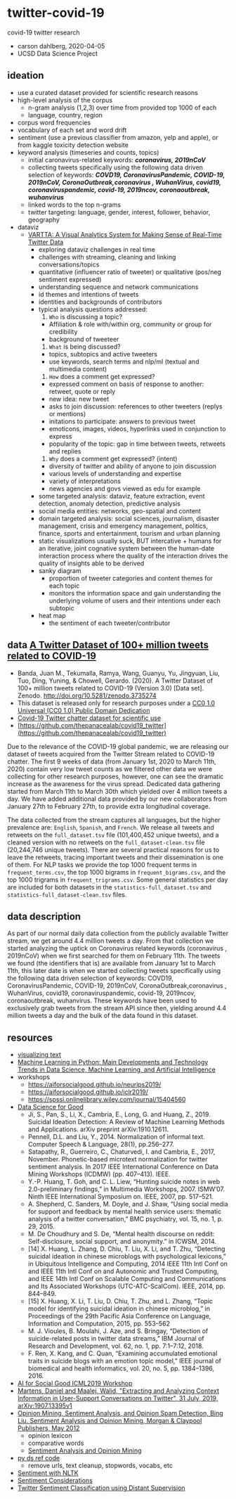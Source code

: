 # twitter-covid-19
covid-19 twitter research

* carson dahlberg, 2020-04-05
* UCSD Data Science Project

## ideation
* use a curated dataset provided for scientific research reasons
* high-level analysis of the corpus
  * n-gram analysis (1,2,3) over time from provided top 1000 of each
  * language, country, region
* corpus word frequencies
* vocabulary of each set and word drift
* sentiment (use a previous classifier from amazon, yelp and apple), or from kaggle toxicity detection website
* keyword analysis (timeseries and counts, topics)
  * initial caronavirus-related keywords: *__coronavirus, 2019nCoV__*
  * collecting tweets specifically using the following data driven selection of keywords: *__COVD19, CoronavirusPandemic, COVID-19, 2019nCoV, CoronaOutbreak,coronavirus , WuhanVirus, covid19, coronaviruspandemic, covid-19, 2019ncov, coronaoutbreak, wuhanvirus__*
  * linked words to the top n-grams
  * twitter targeting: language, gender, interest, follower, behavior, geography
* dataviz
  * [VARTTA: A Visual Analytics System for Making Sense of Real-Time Twitter Data](https://www.mdpi.com/2306-5729/5/1/20/pdf) 
    * exploring dataviz challenges in real time
    * challenges with streaming, cleaning and linking conversations/topics
    * quantitative (influencer ratio of tweeter) or qualitative (pos/neg sentiment expressed)
    * understanding sequence and network communications
    * id themes and intentions of tweets
    * identities and backgrounds of contributors
    * typical analysis questions addressed: 
      1. `Who` is discussing a topic? 
        * Affiliation & role with/within org, community or group for credibility
        * background of tweeteer
      1. `What` is being discussed?
        * topics, subtopics and active tweeters
        * use keywords, search terms and nlp/ml (textual and multimedia content)
      1. `How` does a comment get expressed?
        * expressed comment on basis of response to another: retweet, quote or reply
        * new idea: new tweet
        * asks to join discussion: references to other tweeters (replys or mentions)
        * initations to participate: answers to previous tweet
        * emoticons, images, videos, hyperlinks used in conjunction to express
        * popularity of the topic: gap in time between tweets, retweets and replies
      1. `Why` does a comment get expressed? (intent)
        * diversity of twitter and ability of anyone to join discussion
        * various levels of understanding and expertise
        * variety of interpretations
        * news agencies and govs viewed as edu for example
    * some targeted analysis: dataviz, feature extraction, event detection, anomaly detection, predictive analysis
    * social media entities: networks, geo-spatial and content
    * domain targeted analysis: social sciences, journalism, disaster management, crisis and emergency management, politics, finance, sports and entertainment, tourism and urban planning
    * static visualizations usually suck, BUT intercative + humans for an iterative, joint cognative system between the human-date interaction process where the quality of the interaction drives the quality of insights able to be derived
    * sanky diagram 
      - proportion of tweeter categories and content themes for each topic
      - monitors the information space and gain understanding the underlying volume of users and their intentions under each subtopic
    * heat map 
      - the sentiment of each tweeter/contributor
      

  

## data [A Twitter Dataset of 100+ million tweets related to COVID-19](https://zenodo.org/record/3735274#.XopzzojYpPY)
* Banda, Juan M., Tekumalla, Ramya, Wang, Guanyu, Yu, Jingyuan, Liu, Tuo, Ding, Yuning, & Chowell, Gerardo. (2020). A Twitter Dataset of 100+ million tweets related to COVID-19 (Version 3.0) [Data set]. Zenodo. http://doi.org/10.5281/zenodo.3735274
* This dataset is released only for research purposes under a [CC0 1.0 Universal (CC0 1.0) Public Domain Dedication](https://creativecommons.org/publicdomain/zero/1.0/)
* [Covid-19 Twitter chatter dataset for scientific use](http://www.panacealab.org/covid19/)
* [https://github.com/thepanacealab/covid19_twitter](https://github.com/thepanacealab/covid19_twitter)

Due to the relevance of the COVID-19 global pandemic, we are releasing our dataset of tweets acquired from the Twitter Stream related to COVID-19 chatter. The first 9 weeks of data (from January 1st, 2020 to March 11th, 2020) contain very low tweet counts as we filtered other data we were collecting for other research purposes, however, one can see the dramatic increase as the awareness for the virus spread. Dedicated data gathering started from March 11th to March 30th which yielded over 4 million tweets a day. We have added additional data provided by our new collaborators from January 27th to February 27th, to provide extra longitudinal coverage.

The data collected from the stream captures all languages, but the higher prevalence are:  `English`, `Spanish`, and `French`. We release all tweets and retweets on the `full_dataset.tsv` file (101,400,452 unique tweets), and a cleaned version with no retweets on the `full_dataset-clean.tsv` file (20,244,746 unique tweets). There are several practical reasons for us to leave the retweets, tracing important tweets and their dissemination is one of them. For NLP tasks we provide the top 1000 frequent terms in `frequent_terms.csv`, the top 1000 bigrams in `frequent_bigrams.csv`, and the top 1000 trigrams in `frequent_trigrams.csv`. Some general statistics per day are included for both datasets in the `statistics-full_dataset.tsv` and `statistics-full_dataset-clean.tsv` files. 


## data description
As part of our normal daily data collection from the publicly available Twitter stream, we get around 4.4 million tweets a day. From that collection we started analyzing the uptick on Coronavirus related keywords (coronavirus , 2019nCoV) when we first searched for them on February 11th. The tweets we found (the identifiers that is) are available from January 1st to March 11th, this later date is when we started collecting tweets specifically using the following data driven selection of keywords: COVD19, CoronavirusPandemic, COVID-19, 2019nCoV, CoronaOutbreak,coronavirus , WuhanVirus, covid19, coronaviruspandemic, covid-19, 2019ncov, coronaoutbreak, wuhanvirus. These keywords have been used to exclusively grab tweets from the stream API since then, yielding around 4.4 million tweets a day and the bulk of the data found in this dataset.


## resources
* [visualizing text](https://github.com/JasonKessler/scattertext#visualizing-differences-based-on-only-term-frequencies)
* [Machine Learning in Python: Main Developments and Technology Trends in Data Science, Machine Learning, and Artificial Intelligence](https://www.mdpi.com/2078-2489/11/4/193)
* workshops
  * https://aiforsocialgood.github.io/neurips2019/
  * https://aiforsocialgood.github.io/iclr2019/
  * https://spssi.onlinelibrary.wiley.com/journal/15404560
* [Data Science for Good](https://medium.com/lingvo-masino/nlp-for-social-good-part-i-85b2d757bf15)
  * Ji, S., Pan, S., Li, X., Cambria, E., Long, G. and Huang, Z., 2019. Suicidal Ideation Detection: A Review of Machine Learning Methods and Applications. arXiv preprint arXiv:1910.12611.
  * Pennell, D.L. and Liu, Y., 2014. Normalization of informal text. Computer Speech & Language, 28(1), pp.256–277.
  * Satapathy, R., Guerreiro, C., Chaturvedi, I. and Cambria, E., 2017, November. Phonetic-based microtext normalization for twitter sentiment analysis. In 2017 IEEE International Conference on Data Mining Workshops (ICDMW) (pp. 407–413). IEEE.
  * Y.-P. Huang, T. Goh, and C. L. Liew, “Hunting suicide notes in web 2.0-preliminary findings,” in Multimedia Workshops, 2007. ISMW’07. Ninth IEEE International Symposium on. IEEE, 2007, pp. 517–521.
  * A. Shepherd, C. Sanders, M. Doyle, and J. Shaw, “Using social media for support and feedback by mental health service users: thematic analysis of a twitter conversation,” BMC psychiatry, vol. 15, no. 1, p. 29, 2015.
  * M. De Choudhury and S. De, “Mental health discourse on reddit: Self-disclosure, social support, and anonymity.” in ICWSM, 2014.
  * [14] X. Huang, L. Zhang, D. Chiu, T. Liu, X. Li, and T. Zhu, “Detecting suicidal ideation in chinese microblogs with psychological lexicons,” in Ubiquitous Intelligence and Computing, 2014 IEEE 11th Intl Conf on and IEEE 11th Intl Conf on and Autonomic and Trusted Computing, and IEEE 14th Intl Conf on Scalable Computing and Communications and Its Associated Workshops (UTC-ATC-ScalCom). IEEE, 2014, pp. 844–849.
  * [15] X. Huang, X. Li, T. Liu, D. Chiu, T. Zhu, and L. Zhang, “Topic model for identifying suicidal ideation in chinese microblog,” in Proceedings of the 29th Pacific Asia Conference on Language, Information and Computation, 2015, pp. 553–562
  * M. J. Vioules, B. Moulahi, J. Aze, and S. Bringay, “Detection of suicide-related posts in twitter data streams,” IBM Journal of Research and Development, vol. 62, no. 1, pp. 7:1–7:12, 2018.
  * F. Ren, X. Kang, and C. Quan, “Examining accumulated emotional traits in suicide blogs with an emotion topic model,” IEEE journal of biomedical and health informatics, vol. 20, no. 5, pp. 1384–1396, 2016.
* [AI for Social Good ICML2019 Workshop](https://aiforsocialgood.github.io/icml2019/)
* [Martens, Daniel and Maalej, Walid, "Extracting and Analyzing Context Information in User-Support Conversations on Twitter", 31 July, 2019, arXiv:1907.13395v1](https://arxiv.org/pdf/1907.13395.pdf)
* [Opinion Mining, Sentiment Analysis, and Opinion Spam Detection, Bing Liu. Sentiment Analysis and Opinion Mining, Morgan &
Claypool Publishers, May 2012](https://www.cs.uic.edu/~liub/FBS/sentiment-analysis.html)
  * opinion lexicon
  * comparative words
  * [Sentiment Analysis and Opinion Mining](https://www.cs.uic.edu/~liub/FBS/SentimentAnalysis-and-OpinionMining.pdf)
* [py ds ref code](https://www.earthdatascience.org/courses/use-data-open-source-python/intro-to-apis/calculate-tweet-word-frequencies-in-python/)
  * remove urls, text cleanup, stopwords, vocabs, etc
* [Sentiment with NLTK](http://www.laurentluce.com/posts/twitter-sentiment-analysis-using-python-and-nltk/)
* [Sentiment Considerations](http://help.sentiment140.com/for-students/)
* [Twitter Sentiment Classification using Distant Supervision](https://cs.stanford.edu/people/alecmgo/papers/TwitterDistantSupervision09.pdf)